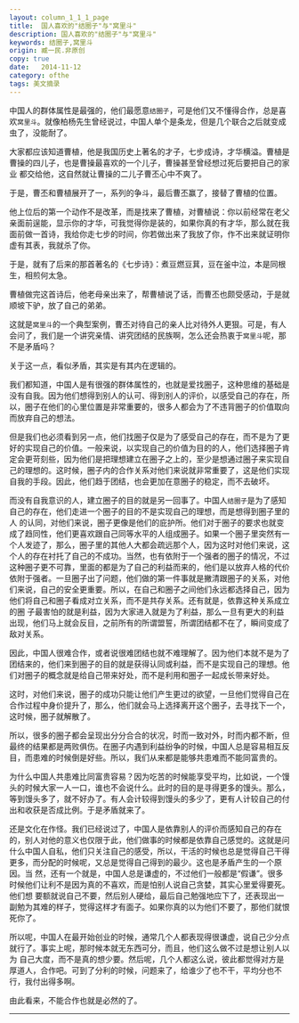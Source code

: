 ```yaml
---
layout: column_1_1_1_page
title:  国人喜欢的"结圈子"与"窝里斗"
description: 国人喜欢的"结圈子"与"窝里斗"
keywords: 结圈子,窝里斗
origin: 臧一民.非原创
copy: true
date:   2014-11-12
category: ofthe
tags: 美文摘录
---
```

中国人的群体属性是最强的，他们最愿意`结圈子`，可是他们又不懂得合作，总是喜欢`窝里斗`。就像柏杨先生曾经说过，中国人单个是条龙，但是几个联合之后就变成虫了，没能耐了。
<!--more-->

大家都应该知道曹植，他是我国历史上著名的才子，七步成诗，才华横溢。曹植是曹操的四儿子，也是曹操最喜欢的一个儿子，曹操甚至曾经想过死后要把自己的家业 都交给他，这自然就让曹操的二儿子曹丕心中不爽了。

于是，曹丕和曹植展开了一，系列的争斗，最后曹丕赢了，接替了曹植的位置。

他上位后的第一个动作不是改革，而是找来了曹植，对曹植说：你以前经常在老父亲面前逞能，显示你的才华，可我觉得你是装的，如果你真的有才华，那么就在我面前做一首诗，我给你走七步的时间，你若做出来了我放了你，作不出来就证明你虚有其表，我就杀了你。

于是，就有了后来的那首著名的《七步诗》：煮豆燃豆萁，豆在釜中泣，本是同根生，相煎何太急。

曹植做完这首诗后，他老母亲出来了，帮曹植说了话，而曹丕也颇受感动，于是就顺坡下驴，放了自己的弟弟。

这就是`窝里斗`的一个典型案例，曹丕对待自己的亲人比对待外人更狠。可是，有人会问了，我们是一个讲究亲情、讲究团结的民族啊，怎么还会热衷于`窝里斗`呢，那不是矛盾吗？

关于这一点，看似矛盾，其实是有其内在逻辑的。

我们都知道，中国人是有很强的群体属性的，也就是爱找圈子，这种思维的基础是没有自我。因为他们想得到别人的认可、得到别人的评价，以感受自己的存在，所以，圈子在他们的心里位置是非常重要的，很多人都会为了不违背圈子的价值取向而放弃自己的想法。

但是我们也必须看到另一点，他们找圈子仅是为了感受自己的存在，而不是为了更好的实现自己的价值。一般来说，以实现自己的价值为目的的人，他们选择圈子肯定会更苛刻些，因为他们是把理想建立在圈子之上的，至少是想通过圈子来实现自己的理想的。这时候，圈子内的合作关系对他们来说就非常重要了，这是他们实现自我的手段。因此，他们趋于团结，也会更加在意圈子的稳定，而不去破坏。

而没有自我意识的人，建立圈子的目的就是另一回事了。中国人`结圈子`是为了感知自己的存在，他们走进一个圈子的目的不是实现自己的理想，而是想得到圈子里的人 的认同，对他们来说，圈子更像是他们的庇护所。他们对于圈子的要求也就变成了趋同性，他们更喜欢跟自己同等水平的人组成圈子。如果一个圈子里突然有一个人发迹了，那么，圈子里的其他人大都会疏远那个人，因为这时对他们来说，这个人的存在衬托了自己的不成功。当然，也有依附于一个强者的圈子的情况，不过这种圈子更不可靠，里面的都是为了自己的利益而来的，他们是以放弃人格的代价依附于强者。一旦圈子出了问题，他们做的第一件事就是撇清跟圈子的关系，对他们来说，自己的安全更重要。所以，在自己和圈子之间他们永远都选择自己，因为他们将自己和圈子看成对立关系，而不是共存关系。还有就是，依靠这种关系成立的圈 子最害怕的就是利益，因为大家进入就是为了利益，那么一旦有更大的利益出现，他们马上就会反目，之前所有的所谓盟誓，所谓团结都不在了，瞬间变成了敌对关系。

因此，中国人很难合作，或者说很难团结也就不难理解了。因为他们本就不是为了团结来的，他们来到圈子的目的就是获得认同或利益，而不是实现自己的理想。他们对圈子的概念就是给自己带来好处，而不是利用和圈子一起成长带来好处。

这时，对他们来说，圈子的成功只能让他们产生更过的欲望，一旦他们觉得自己在合作过程中身价提升了，那么，他们就会马上选择离开这个圈子，去寻找下一个，这时候，圈子就解散了。

所以，很多的圈子都会呈现出分分合合的状况，时而一致对外，时而内都不断，但最终的结果都是两败俱伤。在圈子内遇到利益纷争的时候，中国人总是容易相互反目，而患难的时候倒是好些。所以，我们从来都是能够共患难而不能同富贵的。

为什么中国人共患难比同富贵容易？因为吃苦的时候能享受平均，比如说，一个馒头的时候大家一人一口，谁也不会说什么。此时的目的是寻得更多的馒头。那么，等到馒头多了，就不好办了。有人会计较得到馒头的多少了，更有人计较自己的付出和收获是否成比例。于是矛盾就来了。

还是文化在作怪。我们已经说过了，中国人是依靠别人的评价而感知自己的存在的，别人对他的意义也仅限于此，他们做事的时候都是依靠自己感觉的。这就是问什么中国人自私，他们只关注自己的感受，所以，干活的时候也总是觉得自己干得更多，而分配的时候呢，又总是觉得自己得到的最少。这也是矛盾产生的一个原因。当 然，还有一个就是，中国人总是谦虚的，不过他们一般都是“假谦”。很多时候他们让利不是因为真的不喜欢，而是怕别人说自己贪婪，其实心里爱得要死。他们想 要额就说自己不要，然后别人硬给，最后自己勉强地应下了，还表现出一副勉为其难的样子，觉得这样才有面子。如果你真的以为他们不要了，那他们就恨死你了。

所以呢，中国人在最开始创业的时候，通常几个人都表现得很谦虚，说自己少分点就行了。事实上呢，那时候本就无东西可分，而且，他们这么做不过是想让别人以为 自己大度，而不是真的想少要。然后呢，几个人都这么说，彼此都觉得对方是厚道人，合作吧。可到了分利的时候，问题来了，给谁少了也不干，平均分也不行，我付出得多啊。

由此看来，不能合作也就是必然的了。

-----------------------

